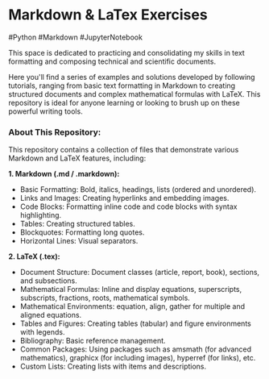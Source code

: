 # Markdown & LaTex Exercises

#Python #Markdown #JupyterNotebook

This space is dedicated to practicing and consolidating my skills in text formatting and composing technical and scientific documents.

Here you'll find a series of examples and solutions developed by following tutorials, ranging from basic text formatting in Markdown to creating structured documents and complex mathematical formulas with LaTeX. This repository is ideal for anyone learning or looking to brush up on these powerful writing tools.

### About This Repository:
This repository contains a collection of files that demonstrate various Markdown and LaTeX features, including:

**1. Markdown (.md / .markdown):**
- Basic Formatting: Bold, italics, headings, lists (ordered and unordered).
- Links and Images: Creating hyperlinks and embedding images.
- Code Blocks: Formatting inline code and code blocks with syntax highlighting.
- Tables: Creating structured tables.
- Blockquotes: Formatting long quotes.
- Horizontal Lines: Visual separators.

**2. LaTeX (.tex):**
- Document Structure: Document classes (article, report, book), sections, and subsections.
- Mathematical Formulas: Inline and display equations, superscripts, subscripts, fractions, roots, mathematical symbols.
- Mathematical Environments: equation, align, gather for multiple and aligned equations.
- Tables and Figures: Creating tables (tabular) and figure environments with legends.
- Bibliography: Basic reference management.
- Common Packages: Using packages such as amsmath (for advanced mathematics), graphicx (for including images), hyperref (for links), etc.
- Custom Lists: Creating lists with items and descriptions.
